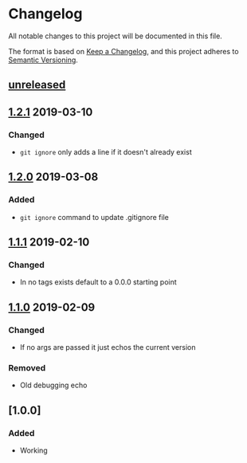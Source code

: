 # Changelog

All notable changes to this project will be documented in this file.

The format is based on [Keep a Changelog](https://keepachangelog.com/en/1.0.0/),
and this project adheres to [Semantic Versioning](https://semver.org/spec/v2.0.0.html).

## [unreleased]

## [1.2.1] 2019-03-10
### Changed
  - `git ignore` only adds a line if it doesn't already exist

## [1.2.0] 2019-03-08
### Added
  - `git ignore` command to update .gitignore file

## [1.1.1] 2019-02-10
### Changed
  - In no tags exists default to a 0.0.0 starting point

## [1.1.0] 2019-02-09
### Changed
  - If no args are passed it just echos the current version
### Removed
  - Old debugging echo

## [1.0.0]
### Added
- Working

[unreleased]: https://github.com/eidsonator/fish-git/compare/1.2.1...master
[1.2.1]: https://github.com/eidsonator/fish-git/compare/1.2.0...1.2.1
[1.2.0]: https://github.com/eidsonator/fish-git/compare/1.1.1...1.2.0
[1.1.1]: https://github.com/eidsonator/fish-git/compare/1.1.0...1.1.1
[1.1.0]: https://github.com/eidsonator/fish-git/compare/1.0.0...1.1.0


